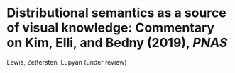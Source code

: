 Distributional semantics as a source of visual knowledge: Commentary on Kim, Elli, and Bedny (2019), _PNAS_ 
===

Lewis, Zettersten, Lupyan (under review)
